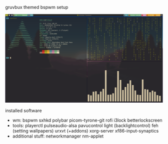gruvbux themed bspwm setup

![Screenshot](screenshot.png)

installed software
- wm:	 bspwm sxhkd polybar picom-tyrone-git rofi i3lock betterlockscreen
- tools: playerctl pulseaudio-alsa pavucontrol light (backlightcontrol) feh (setting wallpapers) urxvt (+addons) xorg-server xf86-input-synaptics
- additional stuff: networkmanager nm-applet

